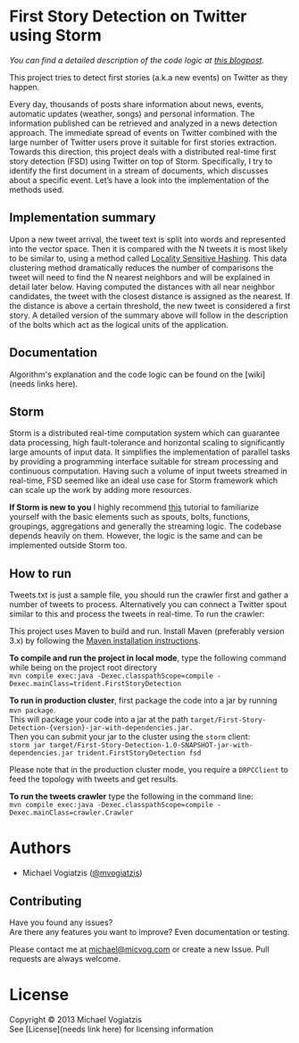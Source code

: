 First Story Detection on Twitter using Storm
================================

*You can find a detailed description of the code logic at [this blogpost](http://needsLinkhere.com).*

This project tries to detect first stories (a.k.a new events) on Twitter as they happen.

Every day, thousands of posts share information about news, events, automatic updates (weather, songs) and personal information. The information published can be retrieved and analyzed in a news detection approach. The immediate spread of events on Twitter combined with the large number of Twitter users prove it suitable for first stories extraction. Towards this direction, this project deals with a distributed real-time first story detection (FSD) using Twitter on top of Storm. Specifically, I try to identify the first document in a stream of documents, which discusses about a specific event. Let’s have a look into the implementation of the methods used.

Implementation summary
------------------------------------
Upon a new tweet arrival, the tweet text is split into words and represented into the vector space. Then it is compared with the N tweets it is most likely to be similar to, using a method called [Locality Sensitive Hashing](http://en.wikipedia.org/wiki/Locality-sensitive_hashing). This data clustering method dramatically reduces the number of comparisons the tweet will need to find the N nearest neighbors and will be explained in detail later below. Having computed the distances with all near neighbor candidates, the tweet with the closest distance is assigned as the nearest. If the distance is above a certain threshold, the new tweet is considered a first story. A detailed version of the summary above will follow in the description of the bolts which act as the logical units of the application.

Documentation
----------------------
Algorithm's explanation and the code logic can be found on the [wiki](needs links here).

Storm
--------
Storm is a distributed real-time computation system which can guarantee data processing, high fault-tolerance and horizontal scaling to significantly large amounts of input data. It simplifies the implementation of parallel tasks by providing a programming interface suitable for stream processing and continuous computation. Having such a volume of input tweets streamed in real-time, FSD seemed like an ideal use case for Storm framework which can scale up the work by adding more resources.

**If Storm is new to you**  I highly recommend [this](https://github.com/nathanmarz/storm/wiki/Trident-tutorial) tutorial to familiarize yourself with the basic elements such as spouts, bolts, functions, groupings, aggregations and generally the streaming logic. The codebase depends heavily on them. However, the logic is the same and can be implemented outside Storm too.


How to run
---------------
Tweets.txt is just a sample file, you should run the crawler first and gather a number of tweets to process. Alternatively you can connect a Twitter spout similar to this and process the tweets in real-time. To run the crawler:

This project uses Maven to build and run. Install Maven (preferably version 3.x) by following the [Maven installation instructions](http://maven.apache.org/download.cgi).

**To compile and run the project in local mode**, type the following command while being on the project root directory  
`mvn compile exec:java -Dexec.classpathScope=compile -Dexec.mainClass=trident.FirstStoryDetection`

**To run in production cluster**, first package the code into a jar by running  
`mvn package`.  
This will package your code into a jar at the path `target/First-Story-Detection-{version}-jar-with-dependencies.jar.`  
Then you can submit your jar to the cluster using the `storm` client:  
`storm jar target/First-Story-Detection-1.0-SNAPSHOT-jar-with-dependencies.jar trident.FirstStoryDetection fsd`  

Please note that in the production cluster mode, you require a `DRPCClient` to feed the topology with tweets and get results.

**To run the tweets crawler** type the following in the command line:  
`mvn compile exec:java -Dexec.classpathScope=compile -Dexec.mainClass=crawler.Crawler`


Authors
======
* Michael Vogiatzis ([@mvogiatzis](https://twitter.com/mvogiatzis))

Contributing
------------------
Have you found any issues?  
Are there any features you want to improve? Even documentation or testing.
  
Please contact me at [michael@micvog.com](mailto:michael@micvog.com) or create a new Issue. Pull requests are always welcome. 

License
======
Copyright © 2013 Michael Vogiatzis  
See [License](needs link here) for licensing information

